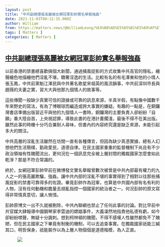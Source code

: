 ```yaml
---
layout: post
title: "中共副總理張高麗被女網冠軍彭帥實名舉報強姦"
date: 2021-11-03T00:12:15.000Z
author: William
from: https://matters.news/@WilliamLeung/%E4%B8%AD%E5%85%B1%E5%89%AF%E7%B8%BD%E7%90%86%E5%BC%B5%E9%AB%98%E9%BA%97%E8%A2%AB%E5%A5%B3%E7%B6%B2%E5%86%A0%E8%BB%8D%E5%BD%AD%E5%B8%A5%E5%AF%A6%E5%90%8D%E8%88%89%E5%A0%B1%E5%BC%B7%E5%A7%A6-bafyreibpndf5epgosbnucorpbf2nw2cjstxzwnawh27hfu3ggr6ukbs6w4
tags: [ Matters ]
categories: [ Matters ]
---
```

<!--1635898335000-->
[中共副總理張高麗被女網冠軍彭帥實名舉報強姦](https://matters.news/@WilliamLeung/%E4%B8%AD%E5%85%B1%E5%89%AF%E7%B8%BD%E7%90%86%E5%BC%B5%E9%AB%98%E9%BA%97%E8%A2%AB%E5%A5%B3%E7%B6%B2%E5%86%A0%E8%BB%8D%E5%BD%AD%E5%B8%A5%E5%AF%A6%E5%90%8D%E8%88%89%E5%A0%B1%E5%BC%B7%E5%A7%A6-bafyreibpndf5epgosbnucorpbf2nw2cjstxzwnawh27hfu3ggr6ukbs6w4)
------

<div>
<p>以前香港的禁書總喜歡搞個大新聞，通過捕風捉影的方式收集中共高官的隱私，繪聲繪色地描繪他們淫亂不堪，驕奢淫逸的生活。比較有名的有毛澤東和他的小情人張玉鳳，中共前黨魁江澤民與中共著名歌星宋祖英的風流韻事，中共前深圳市長與趙薇的夫妻之實，習大大與他那九個情人的故事等。</p><p>這些傳聞一般缺少真實可信的證據或可靠的訊息來源，半真半假，有點像中國數千年來野史的寫法，有為了博眼球而編造或誇大事實的嫌疑。有趣的一點是，在銅鑼灣書店準備出版習近平與他的九個情人一書時，銅鑼灣的主要負責人卻紛紛「自願」番大陸自首，上央視認罪，導致此書的在港計畫擱淺，最後不得不在美出版。雖然此事的時機十分巧合兼耐人尋味，但書內的內容終究還是缺乏來源，未能引起多大的關注。</p><p>中共高層的淫亂生活雖然在坊間一直有各種傳言，但因為缺少真憑實據，總有人幻想他們生活簡樸，勤政愛民，道德自律。在民主國家重重的監督機制下尚且有不少政治領袖有性醜聞流出，更何況在一個訊息完全被上層封閉的獨裁國家怎麼會如此乾淨？那是不符合常識的。</p><p>終於，女網冠軍彭帥早前在微博發文實名舉報曾數次被曾是中共內部最有權力的九人之一的張高麗欺騙，強姦。讓中共內部的淫亂不堪的事實得到了相對以往那些捕風捉影的禁書可靠得多的佐證。畢竟彭帥作為冠軍，也算是中共國內部有名有利的人物，沒有任何動機和膽量去胡亂指控一個國家的統治者之一。何況彭帥的原文寫得非常情真意切，讓人惋惜。</p><p>彭帥原博文一出不久就被刪除，中共內聯網也禁止了任何此事的討論。對比早前中共官媒大肆報導中國鋼琴家李雲迪的嫖娼事件，大義凜然地指責他私德有虧，如今卻紛紛噤聲，無疑十分諷刺。想到柯林頓的醜聞，不得不感嘆人性雖然都免不了醜陋，但在民主國家之下畢竟有制衡的機制，可以去追查事實。在獨裁國家祇能三緘其口，明哲保身，祇能裝作以為上層人物個個是道德楷模，為人正直。</p><figure class="image"><img src="https://assets.matters.news/embed/405db4f8-2492-4cf5-8858-b0b42e355998.jpeg" data-asset-id="405db4f8-2492-4cf5-8858-b0b42e355998" referrerpolicy="no-referrer"><figcaption><span></span></figcaption></figure><p><br></p>
</div>
